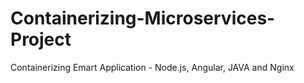 # Containerizing-Microservices-Project
Containerizing Emart Application - Node.js, Angular, JAVA and Nginx
